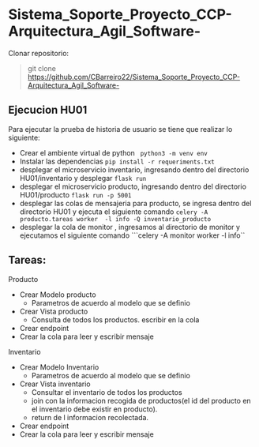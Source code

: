 # Sistema_Soporte_Proyecto_CCP-Arquitectura_Agil_Software-

Clonar repositorio:
> git clone https://github.com/CBarreiro22/Sistema_Soporte_Proyecto_CCP-Arquitectura_Agil_Software-

## Ejecucion HU01

Para ejecutar la prueba de historia de usuario se tiene que realizar lo siguiente:

* Crear el ambiente virtual de python ``` python3 -m venv env```
* Instalar las dependencias ```pip install -r requeriments.txt```
* desplegar el microservicio inventario, ingresando dentro del directorio HU01/inventario y desplegar ```flask run```
* desplegar el microservicio producto, ingresando dentro del directorio HU01/producto ```flask run -p 5001```
* desplegar las colas de mensajeria para producto, se ingresa dentro del directorio HU01 y ejecuta el siguiente comando ```celery -A producto.tareas worker  -l info -Q inventario_producto```
* desplegar la cola de monitor , ingresamos al directorio de monitor y ejecutamos el siguiente comando ```celery -A monitor worker -l info``


## Tareas:
Producto
* Crear Modelo producto
  * Parametros de acuerdo al modelo que se definio
* Crear Vista producto
  * Consulta de todos los productos. escribir en la cola
* Crear endpoint
* Crear la cola para leer y escribir mensaje

Inventario
* Crear Modelo Inventario
  * Parametros de acuerdo al modelo que se definio
* Crear Vista inventario
  * Consultar el inventario de todos los productos
  * join con la informacion recogida de productos(el id del producto en el inventario debe existir en producto).
  * return de l informacion recolectada.
* Crear endpoint
* Crear la cola para leer y escribir mensaje

